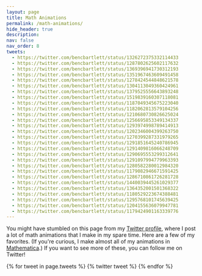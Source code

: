 ```yaml
---
layout: page
title: Math Animations
permalink: /math-animations/
hide_header: true
description: 
nav: false
nav_order: 8
tweets:
  - https://twitter.com/bencbartlett/status/1326272375332114433
  - https://twitter.com/bencbartlett/status/1287802625602117632
  - https://twitter.com/bencbartlett/status/1369396941730312193
  - https://twitter.com/bencbartlett/status/1351967463609491458
  - https://twitter.com/bencbartlett/status/1278424544848621578
  - https://twitter.com/bencbartlett/status/1304113049360424961
  - https://twitter.com/bencbartlett/status/1379525556643893248
  - https://twitter.com/bencbartlett/status/1519839160307118081
  - https://twitter.com/bencbartlett/status/1187049345675223040
  - https://twitter.com/bencbartlett/status/1182062813579104256
  - https://twitter.com/bencbartlett/status/1210680730826625024
  - https://twitter.com/bencbartlett/status/1256695853349134337
  - https://twitter.com/bencbartlett/status/1293974998789414913
  - https://twitter.com/bencbartlett/status/1202346004399263750
  - https://twitter.com/bencbartlett/status/1270399287331979265
  - https://twitter.com/bencbartlett/status/1291851645240786945
  - https://twitter.com/bencbartlett/status/1291409816066248709
  - https://twitter.com/bencbartlett/status/1290695553299312641
  - https://twitter.com/bencbartlett/status/1291097994779963393
  - https://twitter.com/bencbartlett/status/1280582280012984320
  - https://twitter.com/bencbartlett/status/1179082946671591425
  - https://twitter.com/bencbartlett/status/1286710861726281728
  - https://twitter.com/bencbartlett/status/1440039445261029377
  - https://twitter.com/bencbartlett/status/1364352001501368322
  - https://twitter.com/bencbartlett/status/1180529223674388481
  - https://twitter.com/bencbartlett/status/1295768101745639425
  - https://twitter.com/bencbartlett/status/1204155636079947781
  - https://twitter.com/bencbartlett/status/1179424901163339776
---
```


<!-- **NOTE**: This page may take a few seconds to load! -->

You might have stumbled on this page from my [Twitter profile](https://twitter.com/bencbartlett), where I post a lot of math animations that I make in my spare time. Here are a few of my favorites. (If you're curious, I make almost all of my animations in [Mathematica](https://www.wolfram.com/mathematica/).) If you want to see more of these, you can follow me on Twitter!

<!-- <p><a href="https://twitter.com/bencbartlett" class="twitter-follow-button" data-size="large" data-show-count="false">Follow @bencbartlett</a></p> -->

{% for tweet in page.tweets %}
  {% twitter tweet %}
{% endfor %}